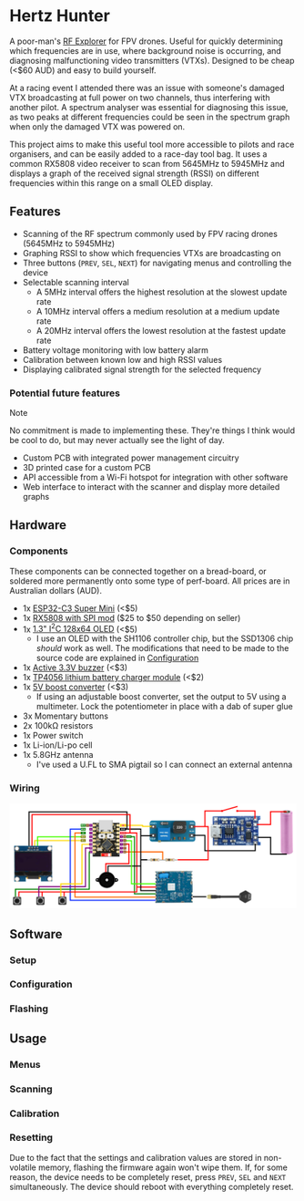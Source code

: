 # Hertz Hunter

A poor-man's [RF Explorer](https://j3.rf-explorer.com/) for FPV drones. Useful for quickly determining which frequencies are in use, where background noise is occurring, and diagnosing malfunctioning video transmitters (VTXs). Designed to be cheap (<$60 AUD) and easy to build yourself.

At a racing event I attended there was an issue with someone's damaged VTX broadcasting at full power on two channels, thus interfering with another pilot. A spectrum analyser was essential for diagnosing this issue, as two peaks at different frequencies could be seen in the spectrum graph when only the damaged VTX was powered on.

This project aims to make this useful tool more accessible to pilots and race organisers, and can be easily added to a race-day tool bag. It uses a common RX5808 video receiver to scan from 5645MHz to 5945MHz and displays a graph of the received signal strength (RSSI) on different frequencies within this range on a small OLED display.

## Features

- Scanning of the RF spectrum commonly used by FPV racing drones (5645MHz to 5945MHz)
- Graphing RSSI to show which frequencies VTXs are broadcasting on
- Three buttons (`PREV`, `SEL`, `NEXT`) for navigating menus and controlling the device
- Selectable scanning interval
    - A 5MHz interval offers the highest resolution at the slowest update rate
    - A 10MHz interval offers a medium resolution at a medium update rate
    - A 20MHz interval offers the lowest resolution at the fastest update rate
- Battery voltage monitoring with low battery alarm
- Calibration between known low and high RSSI values
- Displaying calibrated signal strength for the selected frequency

### Potential future features

> [!NOTE]
>
> No commitment is made to implementing these. They're things I think would be cool to do, but may never actually see the light of day.

- Custom PCB with integrated power management circuitry
- 3D printed case for a custom PCB
- API accessible from a Wi-Fi hotspot for integration with other software
- Web interface to interact with the scanner and display more detailed graphs

## Hardware

### Components

These components can be connected together on a bread-board, or soldered more permanently onto some type of perf-board. All prices are in Australian dollars (AUD).

- 1x [ESP32-C3 Super Mini](https://www.aliexpress.com/w/wholesale-esp32-c3-super-mini.html) (<$5)
- 1x [RX5808 with SPI mod](https://www.aliexpress.com/w/wholesale-rx5808-spi.html) (\$25 to \$50 depending on seller)
- 1x [1.3" I<sup>2</sup>C 128x64 OLED](https://www.aliexpress.com/w/wholesale-1.3-oled.html) (<$5)
    - I use an OLED with the SH1106 controller chip, but the SSD1306 chip *should* work as well. The modifications that need to be made to the source code are explained in [Configuration](#Configuration)
- 1x [Active 3.3V buzzer](https://www.aliexpress.com/w/wholesale-active-buzzer.html) (<$3)
- 1x [TP4056 lithium battery charger module](https://zaitronics.com.au/products/tp4056-type-c-18650-lithium-battery-charger-protection) (<$2)
- 1x [5V boost converter](https://zaitronics.com.au/products/mt3608-step-up-module) (<$3)
    - If using an adjustable boost converter, set the output to 5V using a multimeter. Lock the potentiometer in place with a dab of super glue
- 3x Momentary buttons
- 2x 100kΩ resistors
- 1x Power switch
- 1x Li-ion/Li-po cell
- 1x 5.8GHz antenna
    - I've used a U.FL to SMA pigtail so I can connect an external antenna

### Wiring

![Wiring](./images/Wiring.png)

## Software

### Setup



### Configuration



### Flashing



## Usage

### Menus



### Scanning



### Calibration



### Resetting

Due to the fact that the settings and calibration values are stored in non-volatile memory, flashing the firmware again won't wipe them. If, for some reason, the device needs to be completely reset, press `PREV`, `SEL` and `NEXT` simultaneously. The device should reboot with everything completely reset.
